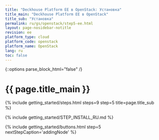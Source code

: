 ```yaml
---
title: "Deckhouse Platform EE в OpenStack: Установка"
title_main: "Deckhouse Platform EE в OpenStack"
title_sub: "Установка"
permalink: ru/gs/openstack/step5-ee.html
layout: page-nosidebar-notitle
revision: ee
platform_type: cloud
platform_code: openstack
platform_name: OpenStack
lang: ru
toc: false
---
```


<link rel="stylesheet" type="text/css" href='{{ assets["getting-started.css"].digest_path }}' />
<script type="text/javascript" src='{{ assets["getting-started.js"].digest_path }}'></script>

{::options parse_block_html="false" /}

<h1 class="docs__title">{{ page.title_main }}</h1>
{% include getting_started/steps.html steps=9 step=5 title=page.title_sub %}

{% include getting_started/STEP_INSTALL_RU.md %}

{% include getting_started/buttons.html step=5 nextStepCaption='addingNode' %}
